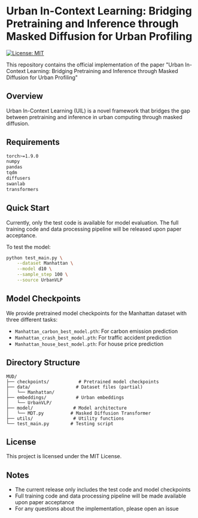 # Urban In-Context Learning: Bridging Pretraining and Inference through Masked Diffusion for Urban Profiling

[![License: MIT](https://img.shields.io/badge/License-MIT-yellow.svg)](https://opensource.org/licenses/MIT)

This repository contains the official implementation of the paper "Urban In-Context Learning: Bridging Pretraining and Inference through Masked Diffusion for Urban Profiling" 

## Overview

Urban In-Context Learning (UIL) is a novel framework that bridges the gap between pretraining and inference in urban computing through masked diffusion. 

## Requirements

```bash
torch>=1.9.0
numpy
pandas
tqdm
diffusers
swanlab
transformers
```

## Quick Start

Currently, only the test code is available for model evaluation. The full training code and data processing pipeline will be released upon paper acceptance.

To test the model:

```bash
python test_main.py \
    --dataset Manhattan \
    --model d10 \
    --sample_step 100 \
    --source UrbanVLP
```

## Model Checkpoints

We provide pretrained model checkpoints for the Manhattan dataset with three different tasks:
- `Manhattan_carbon_best_model.pth`: For carbon emission prediction
- `Manhattan_crash_best_model.pth`: For traffic accident prediction
- `Manhattan_house_best_model.pth`: For house price prediction

## Directory Structure

```
MUD/
├── checkpoints/           # Pretrained model checkpoints
├── data/                 # Dataset files (partial)
│   └── Manhattan/       
├── embeddings/           # Urban embeddings
│   └── UrbanVLP/        
├── model/               # Model architecture
│   └── MDT.py          # Masked Diffusion Transformer
├── utils/               # Utility functions
└── test_main.py        # Testing script
```

## License

This project is licensed under the MIT License.

## Notes

- The current release only includes the test code and model checkpoints
- Full training code and data processing pipeline will be made available upon paper acceptance
- For any questions about the implementation, please open an issue
